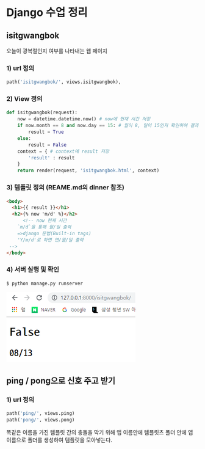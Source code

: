 # Django 수업 정리

##  isitgwangbok

오늘이 광복절인지 여부를 나타내는 웹 페이지

### 1) url 정의

```python
path('isitgwangbok/', views.isitgwangbok),
```



### 2) View 정의

```python
def isitgwangbok(request):
    now = datetime.datetime.now() # now에 현재 시간 저장
    if now.month == 8 and now.day == 15: # 월이 8, 일이 15인지 확인하여 결과 저장
        result = True
    else:
        result = False
    context = {	# context에 result 저장
        'result' : result
    }
    return render(request, 'isitgwangbok.html', context)
```



### 3) 템플릿 정의 (REAME.md의 dinner 참조)

```html
<body>
  <h1>{{ result }}</h1>
  <h2>{% now 'm/d' %}</h2>
      <!-- now 현재 시간
    `m/d`을 통해 월/일 출력
    =>django 문법(Built-in tags)
    'Y/m/d'로 하면 연/월/일 출력
 -->
</body>
```



### 4) 서버 실행 및 확인

```bash
$ python manage.py runserver
```

![1565670127532](./images/gwangbok.png)





## ping / pong으로 신호 주고 받기

### 1) url 정의

```python
path('ping/', views.ping)
path('pong/', views.pong)
```





똑같은 이름을 가진 템플릿 간의 충돌을 막기 위해 앱 이름안에 템플릿츠 폴더 안에 앱 이름으로 폴더를 생성하여 템플릿을 모아넣는다.